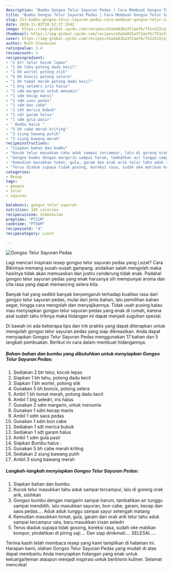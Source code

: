 ```yaml
---
description: "Bumbu Gongso Telur Sayuran Pedas | Cara Membuat Gongso Telur Sayuran Pedas Yang Lezat"
title: "Bumbu Gongso Telur Sayuran Pedas | Cara Membuat Gongso Telur Sayuran Pedas Yang Lezat"
slug: 313-bumbu-gongso-telur-sayuran-pedas-cara-membuat-gongso-telur-sayuran-pedas-yang-lezat
date: 2020-11-03T20:52:27.554Z
image: https://img-global.cpcdn.com/recipes/e5ada82ba3f2aefb/751x532cq70/gongso-telur-sayuran-pedas-foto-resep-utama.jpg
thumbnail: https://img-global.cpcdn.com/recipes/e5ada82ba3f2aefb/751x532cq70/gongso-telur-sayuran-pedas-foto-resep-utama.jpg
cover: https://img-global.cpcdn.com/recipes/e5ada82ba3f2aefb/751x532cq70/gongso-telur-sayuran-pedas-foto-resep-utama.jpg
author: Ruth Stevenson
ratingvalue: 3.4
reviewcount: 3
recipeingredient:
- "2 btr telur kocok lepas"
- "1 bh tahu potong dadu kecil"
- "1 bh wortel potong stik"
- "5 bh boncis potong selera"
- "1 bh tomat merah potong dadu kecil"
- "1 btg seledri iris halus"
- "2 sdm margarin untuk menumis"
- "1 sdm kecap manis"
- "1 sdm saos pedas"
- "1 sdm bon cabe"
- "1 sdt merica bubuk"
- "1 sdt garam halus"
- "1 sdm gula pasir"
- " Bumbu halus "
- "5 bh cabe merah kriting"
- "2 siung bawang putih"
- "3 siung bawang merah"
recipeinstructions:
- "Siapkan bahan dan bumbu"
- "Kocok telur masukkan tahu aduk sampai tercampur, lalu di goreng orak arik, sisihkan"
- "Gongso bumbu dengan margarin sampai harum, tambahkan air tunggu sampai mendidih, lalu masukkan sayuran, bon cabe, garam, kecap dan saos pedas.... Aduk aduk tunggu sampai sayur setengah matang"
- "Kemudian masukkan tomat, gula, garam dan orak arik telur tahu aduk sampai tercampur rata, baru masukkan irisan seledri"
- "Terus diaduk supaya tidak gosong, koreksi rasa, sudah oke matikan kompor, pindahkan di piring saji.... Dan siap dinikmati.... SELESAI....."
categories:
- Resep
tags:
- gongso
- telur
- sayuran

katakunci: gongso telur sayuran 
nutrition: 185 calories
recipecuisine: Indonesian
preptime: "PT21M"
cooktime: "PT56M"
recipeyield: "4"
recipecategory: Lunch

---
```



![Gongso Telur Sayuran Pedas](https://img-global.cpcdn.com/recipes/e5ada82ba3f2aefb/751x532cq70/gongso-telur-sayuran-pedas-foto-resep-utama.jpg)

Lagi mencari inspirasi resep gongso telur sayuran pedas yang Lezat? Cara Bikinnya memang susah-susah gampang. andaikan salah mengolah maka hasilnya tidak akan memuaskan dan justru cenderung tidak enak. Padahal gongso telur sayuran pedas yang enak harusnya sih mempunyai aroma dan cita rasa yang dapat memancing selera kita.

Banyak hal yang sedikit banyak berpengaruh terhadap kualitas rasa dari gongso telur sayuran pedas, mulai dari jenis bahan, lalu pemilihan bahan segar, hingga cara mengolah dan menyajikannya. Tidak usah pusing kalau mau menyiapkan gongso telur sayuran pedas yang enak di rumah, karena asal sudah tahu triknya maka hidangan ini dapat menjadi suguhan spesial.




Di bawah ini ada beberapa tips dan trik praktis yang dapat diterapkan untuk mengolah gongso telur sayuran pedas yang siap dikreasikan. Anda dapat menyiapkan Gongso Telur Sayuran Pedas menggunakan 17 bahan dan 5 langkah pembuatan. Berikut ini cara dalam membuat hidangannya.

<!--inarticleads1-->

##### Bahan-bahan dan bumbu yang dibutuhkan untuk menyiapkan Gongso Telur Sayuran Pedas:

1. Sediakan 2 btr telur, kocok lepas
1. Siapkan 1 bh tahu, potong dadu kecil
1. Siapkan 1 bh wortel, potong stik
1. Gunakan 5 bh boncis, potong selera
1. Ambil 1 bh tomat merah, potong dadu kecil
1. Ambil 1 btg seledri, iris halus
1. Gunakan 2 sdm margarin, untuk menumis
1. Gunakan 1 sdm kecap manis
1. Ambil 1 sdm saos pedas
1. Gunakan 1 sdm bon cabe
1. Sediakan 1 sdt merica bubuk
1. Sediakan 1 sdt garam halus
1. Ambil 1 sdm gula pasir
1. Siapkan  Bumbu halus :
1. Gunakan 5 bh cabe merah kriting
1. Sediakan 2 siung bawang putih
1. Ambil 3 siung bawang merah




<!--inarticleads2-->

##### Langkah-langkah menyiapkan Gongso Telur Sayuran Pedas:

1. Siapkan bahan dan bumbu
1. Kocok telur masukkan tahu aduk sampai tercampur, lalu di goreng orak arik, sisihkan
1. Gongso bumbu dengan margarin sampai harum, tambahkan air tunggu sampai mendidih, lalu masukkan sayuran, bon cabe, garam, kecap dan saos pedas.... Aduk aduk tunggu sampai sayur setengah matang
1. Kemudian masukkan tomat, gula, garam dan orak arik telur tahu aduk sampai tercampur rata, baru masukkan irisan seledri
1. Terus diaduk supaya tidak gosong, koreksi rasa, sudah oke matikan kompor, pindahkan di piring saji.... Dan siap dinikmati.... SELESAI.....




Terima kasih telah membaca resep yang kami tampilkan di halaman ini. Harapan kami, olahan Gongso Telur Sayuran Pedas yang mudah di atas dapat membantu Anda menyiapkan hidangan yang enak untuk keluarga/teman ataupun menjadi inspirasi untuk berbisnis kuliner. Selamat mencoba!
